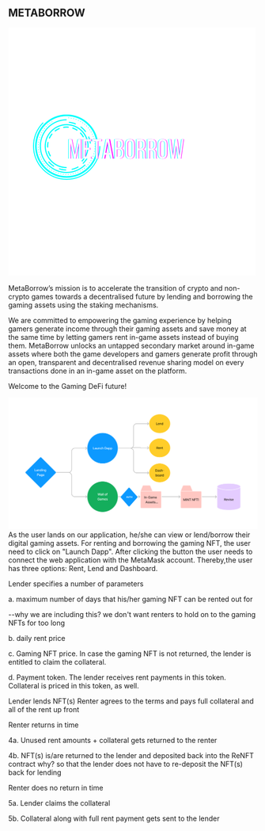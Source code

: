 ## METABORROW
![Screenshot](MetaBorrow.png)

MetaBorrow’s mission is to accelerate the transition of crypto and non-crypto games towards a decentralised future by lending and borrowing the gaming assets using the staking mechanisms.

We are committed to empowering the gaming experience by helping gamers generate income through their gaming assets and save money at the same time by letting gamers rent in-game assets instead of buying them. 
MetaBorrow unlocks an untapped secondary market around in-game assets where both the game developers and gamers generate profit through an open, transparent and decentralised revenue sharing model on every transactions done in an in-game asset on the platform.

Welcome to the Gaming DeFi future!

![Screenshot](METABORROW_FLOW.png)
As the user lands on our application, he/she can view or lend/borrow their digital gaming assets. For renting and borrowing the gaming NFT, the user need to click on "Launch Dapp". After clicking the button the user needs to connect the web application with the MetaMask account. Thereby,the user has three options: Rent, Lend and Dashboard.

Lender specifies a number of parameters

a. maximum number of days that his/her gaming NFT can be rented out for 

--why we are including this? we don't want renters to hold on to the gaming NFTs for too long

b. daily rent price

c. Gaming NFT price. In case the gaming NFT is not returned, the lender is entitled to claim the collateral.

d. Payment token. The lender receives rent payments in this token. Collateral is priced in this token, as well.


Lender lends NFT(s)
Renter agrees to the terms and pays full collateral and all of the rent up front

Renter returns in time

4a. Unused rent amounts + collateral gets returned to the renter

4b. NFT(s) is/are returned to the lender and deposited back into the ReNFT contract why? so that the lender does not have to re-deposit the NFT(s) back for lending

Renter does no return in time

5a. Lender claims the collateral

5b. Collateral along with full rent payment gets sent to the lender

